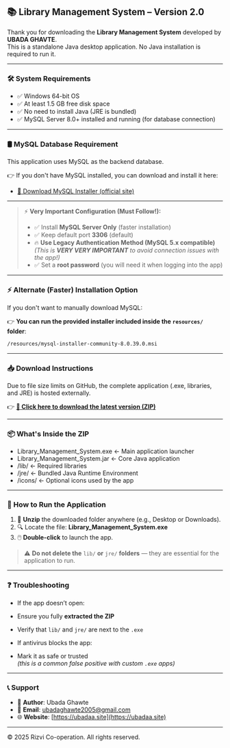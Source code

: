 ## 📚 Library Management System – Version 2.0

Thank you for downloading the **Library Management System** developed by **UBADA GHAVTE**.  
This is a standalone Java desktop application. No Java installation is required to run it.

---

### 🛠 System Requirements

- ✅ Windows 64-bit OS  
- ✅ At least 1.5 GB free disk space  
- ✅ No need to install Java (JRE is bundled)
- ✅ MySQL Server 8.0+ installed and running (for database connection)

---

### 🛢️ MySQL Database Requirement

This application uses MySQL as the backend database.

👉 If you don't have MySQL installed, you can download and install it here:
- [🔗 Download MySQL Installer (official site)](https://dev.mysql.com/downloads/installer/)

---

> ⚡ **Very Important Configuration (Must Follow!):**
> 
> - ✅ Install **MySQL Server Only** (faster installation)
> - ✅ Keep default port **3306** (default)
> - 🔥 **Use Legacy Authentication Method (MySQL 5.x compatible)**  
>   *(This is **VERY VERY IMPORTANT** to avoid connection issues with the app!)*
> - ✅ Set a **root password** (you will need it when logging into the app)

---

### ⚡ Alternate (Faster) Installation Option

If you don't want to manually download MySQL:

👉 **You can run the provided installer included inside the `resources/` folder**:

```bash
/resources/mysql-installer-community-8.0.39.0.msi  
```

---

### 📥 Download Instructions

Due to file size limits on GitHub, the complete application (.exe, libraries, and JRE) is hosted externally.

👉 [**🔗 Click here to download the latest version (ZIP)**](https://drive.google.com/file/d/1iZBeOUovH7gyhNFt4w9RqD8wdrYjzmSZ/view?usp=sharing)

---

### 📦 What's Inside the ZIP

- Library_Management_System.exe ← Main application launcher 
- Library_Management_System.jar ← Core Java application 
- /lib/ ← Required libraries 
- /jre/ ← Bundled Java Runtime Environment 
- /icons/ ← Optional icons used by the app

---

### 🚀 How to Run the Application

1. 📁 **Unzip** the downloaded folder anywhere (e.g., Desktop or Downloads).
2. 🔍 Locate the file: **Library_Management_System.exe**
3. 🖱️ **Double-click** to launch the app.

> ⚠️ **Do not delete the** `lib/` **or** `jre/` **folders** — they are essential for the application to run.

---

### ❓ Troubleshooting

- If the app doesn’t open:
- Ensure you fully **extracted the ZIP**
- Verify that `lib/` and `jre/` are next to the `.exe`

- If antivirus blocks the app:
- Mark it as safe or trusted  
*(this is a common false positive with custom `.exe` apps)*

---

### 📞 Support

- 👤 **Author**: Ubada Ghawte  
- 📧 **Email**: ubadaghawte2005@gmail.com  
- 🌐 **Website**: [https://ubadaa.site](https://ubadaa.site)

---

© 2025 Rizvi Co-operation. All rights reserved.
